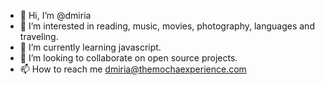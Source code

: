 - 👋 Hi, I’m @dmiria
- 👀 I’m interested in reading, music, movies, photography, languages and traveling.
- 🌱 I’m currently learning javascript.
- 💞️ I’m looking to collaborate on open source projects.
- 📫 How to reach me dmiria@themochaexperience.com

<!---
dmiria/dmiria is a ✨ special ✨ repository because its `README.md` (this file) appears on your GitHub profile.
You can click the Preview link to take a look at your changes.
--->
